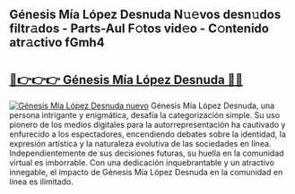 ## Génesis Mía López Desnuda N𝚞𝚎vos desn𝚞dos filtr𝚊dos - Parts-AuI F𝚘tos vid𝚎o - C𝚘ntenido atr𝚊ctivo fGmh4

# <h2><a href="http://mbcfj9h.tromn.icu/?c=G%c3%a9nesis+M%c3%ada+L%c3%b3pez+Desnuda">🔗👉👉👉 Génesis Mía López Desnuda 🔗🔗</a></h2>

[![Génesis Mía López Desnuda nuevo](https://i.imgur.com/pEAQMta.gif)](http://mbcfj9h.tromn.icu/?c=G%c3%a9nesis+M%c3%ada+L%c3%b3pez+Desnuda)
Génesis Mía López Desnuda, una persona intrigante y enigmática, desafía la categorización simple. Su uso pionero de los medios digitales para la autorrepresentación ha cautivado y enfurecido a los espectadores, encendiendo debates sobre la identidad, la expresión artística y la naturaleza evolutiva de las sociedades en línea. Independientemente de sus decisiones futuras, su huella en la comunidad virtual es imborrable. Con una dedicación inquebrantable y un atractivo innegable, el impacto de Génesis Mía López Desnuda en la comunidad en línea es ilimitado.
